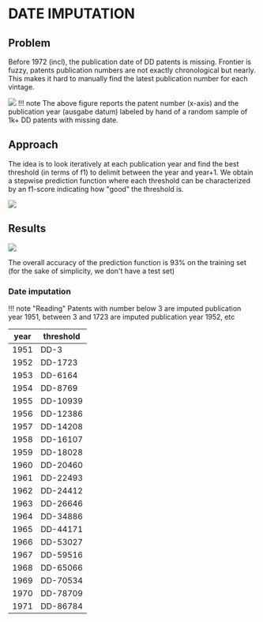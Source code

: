 # DATE IMPUTATION

## Problem

Before 1972 (incl), the publication date of DD patents is missing.
Frontier is fuzzy, patents publication numbers are not exactly chronological but nearly. This makes it hard to manually find the latest publication number for each vintage.

![](./img/DD_numberdate.png)
!!! note
    The above figure reports the patent number (x-axis) and the publication year (ausgabe datum) labeled by hand of a random sample of 1k+ DD patents with missing date.

## Approach

The idea is to look iteratively at each publication year and find the best threshold (in terms of f1) to delimit between the year and year+1. We obtain a stepwise prediction function where each threshold can be characterized by an f1-score indicating how "good" the threshold is.

![](./img/DD_numberdatepred.png)

## Results

![](./img/DD_numberdatef1.png)

The overall accuracy of the prediction function is 93% on the training set (for the sake of simplicity, we don't have a test set)


### Date imputation

!!! note "Reading"
    Patents with number below 3 are imputed publication year 1951, between 3 and 1723 are imputed publication year 1952, etc

year|threshold
---|---
1951|DD-3
1952|DD-1723
1953|DD-6164
1954|DD-8769
1955|DD-10939
1956|DD-12386
1957|DD-14208
1958|DD-16107
1959|DD-18028
1960|DD-20460
1961|DD-22493
1962|DD-24412
1963|DD-26646
1964|DD-34886
1965|DD-44171
1966|DD-53027
1967|DD-59516
1968|DD-65066
1969|DD-70534
1970|DD-78709
1971|DD-86784
